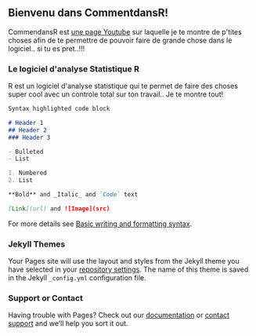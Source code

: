 ## Bienvenu dans CommentdansR!

CommendansR est [une page Youtube](https://www.youtube.com/channel/UCcCMO7sHb8O_TJUd34sQ_Ng) sur laquelle je te montre de p'tites choses afin de te permettre de pouvoir faire de grande chose dans le logiciel.. si tu es pret..!!!

### Le logiciel d'analyse Statistique R

R est un logiciel d'analyse statistique qui te permet de faire des choses super cool avec un controle total sur ton travail..
Je te montre tout!




```markdown
Syntax highlighted code block

# Header 1
## Header 2
### Header 3

- Bulleted
- List

1. Numbered
2. List

**Bold** and _Italic_ and `Code` text

[Link](url) and ![Image](src)
```

For more details see [Basic writing and formatting syntax](https://docs.github.com/en/github/writing-on-github/getting-started-with-writing-and-formatting-on-github/basic-writing-and-formatting-syntax).

### Jekyll Themes

Your Pages site will use the layout and styles from the Jekyll theme you have selected in your [repository settings](https://github.com/KDOthniel/CommentdansR/settings/pages). The name of this theme is saved in the Jekyll `_config.yml` configuration file.

### Support or Contact

Having trouble with Pages? Check out our [documentation](https://docs.github.com/categories/github-pages-basics/) or [contact support](https://support.github.com/contact) and we’ll help you sort it out.
